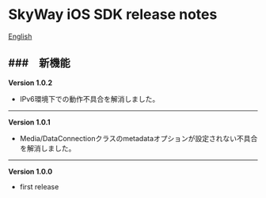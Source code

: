 SkyWay iOS SDK release notes
=============================

[English](./release-notes.en.md)

###　新機能
--------------------------
**Version 1.0.2**

* IPv6環境下での動作不具合を解消しました。

--------------------------
**Version 1.0.1**

* Media/DataConnectionクラスのmetadataオプションが設定されない不具合を解消しました。

--------------------------
**Version 1.0.0**

* first release
